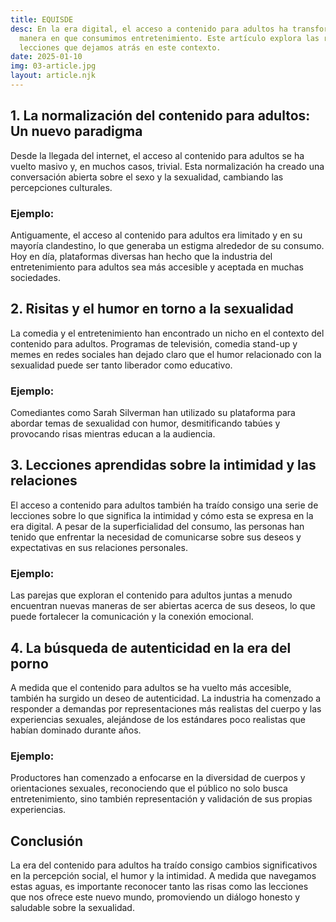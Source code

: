 ```yaml
---
title: EQUISDE
desc: En la era digital, el acceso a contenido para adultos ha transformado la
  manera en que consumimos entretenimiento. Este artículo explora las risas y
  lecciones que dejamos atrás en este contexto.
date: 2025-01-10
img: 03-article.jpg
layout: article.njk
---
```


<h2>1. La normalización del contenido para adultos: Un nuevo paradigma</h2>  
<p>Desde la llegada del internet, el acceso al contenido para adultos se ha vuelto masivo y, en muchos casos, trivial. Esta normalización ha creado una conversación abierta sobre el sexo y la sexualidad, cambiando las percepciones culturales.</p>  
<h3>Ejemplo:</h3>  
<p>Antiguamente, el acceso al contenido para adultos era limitado y en su mayoría clandestino, lo que generaba un estigma alrededor de su consumo. Hoy en día, plataformas diversas han hecho que la industria del entretenimiento para adultos sea más accesible y aceptada en muchas sociedades.</p>  

<h2>2. Risitas y el humor en torno a la sexualidad</h2>  
<p>La comedia y el entretenimiento han encontrado un nicho en el contexto del contenido para adultos. Programas de televisión, comedia stand-up y memes en redes sociales han dejado claro que el humor relacionado con la sexualidad puede ser tanto liberador como educativo.</p>  
<h3>Ejemplo:</h3>  
<p>Comediantes como Sarah Silverman han utilizado su plataforma para abordar temas de sexualidad con humor, desmitificando tabúes y provocando risas mientras educan a la audiencia.</p>  

<h2>3. Lecciones aprendidas sobre la intimidad y las relaciones</h2>  
<p>El acceso a contenido para adultos también ha traído consigo una serie de lecciones sobre lo que significa la intimidad y cómo esta se expresa en la era digital. A pesar de la superficialidad del consumo, las personas han tenido que enfrentar la necesidad de comunicarse sobre sus deseos y expectativas en sus relaciones personales.</p>  
<h3>Ejemplo:</h3>  
<p>Las parejas que exploran el contenido para adultos juntas a menudo encuentran nuevas maneras de ser abiertas acerca de sus deseos, lo que puede fortalecer la comunicación y la conexión emocional.</p>  

<h2>4. La búsqueda de autenticidad en la era del porno</h2>  
<p>A medida que el contenido para adultos se ha vuelto más accesible, también ha surgido un deseo de autenticidad. La industria ha comenzado a responder a demandas por representaciones más realistas del cuerpo y las experiencias sexuales, alejándose de los estándares poco realistas que habían dominado durante años.</p>  
<h3>Ejemplo:</h3>  
<p>Productores han comenzado a enfocarse en la diversidad de cuerpos y orientaciones sexuales, reconociendo que el público no solo busca entretenimiento, sino también representación y validación de sus propias experiencias.</p>  

<h2>Conclusión</h2>  
<p>La era del contenido para adultos ha traído consigo cambios significativos en la percepción social, el humor y la intimidad. A medida que navegamos estas aguas, es importante reconocer tanto las risas como las lecciones que nos ofrece este nuevo mundo, promoviendo un diálogo honesto y saludable sobre la sexualidad.</p>

